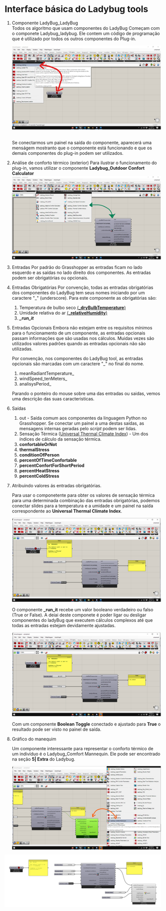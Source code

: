 # Interface básica do Ladybug tools


 1. Componente LadyBug_LadyBug
     <br>
     Todos os algoritmo que usam componentes do LadyBug Começam com o componete Ladybug_ladybug. Ele contem um código de programação que é utilizado por todos os outros componentes do Plug-in.

     ![LB_LB](.\LB_LB.jpg)

     <br>
     Se conectarmos um painel na saída do componente, aparecerá uma menságem mostranto que o componente está funcionando e que os demais componentes do plug-in podem ser utilizados.
        

1. Análise de conforto térmico (exterior)
     Para ilustrar o funcionamento do plug-in, vamos utilizar o componente **Ladybug_Outdoor Confort Calculator**
     ![Outdor Confort Calculator](.\componente_de_conforto_outdoor.jpg)

1. Entradas
       Por padrão do Grasshopper as entradas ficam no lado esquerdo e as saídas no lado direito dos componentes. As entradas podem ser obrigatórias ou opcionais.

2. Entradas Obrigatórias
     Por convenção, todas as entradas obrigatórias dos componentes do LadyBug tem seus nomes iniciando por um caractere "_" (underscore). Para este componente as obrigatórias são:

    1. Temperatura de bulbo seco [(**_dryBulbTemperature**)](https://en.wikipedia.org/wiki/Dry-bulb_temperature)
    2. Umidade relativa do ar [(**_relativeHumidity**)](https://en.wikipedia.org/wiki/Relative_humidity)
    3. ***_run_it***
   
3. Entradas Opcionais
     Embora não estejam entre os requisitos mínimos para o funcionamento de um componente, as entradas opcionais passam informações que são usadas nos cálculos. Muidas vezes são utilizados valores padrões quando as entradas opcionais não são utilizadas.
    
     Por convenção, nos componentes do LadyBug tool, as entradas opcionais são marcadas com um caractere "_" no final do nome.

     1. meanRadiantTemperature_
     2. windSpeed_tenMeters_
     3. analisysPeriod_

     Parando o ponteiro do mouse sobre uma das entradas ou saidas, vemos uma descrição das suas caracteristicas.


4. Saídas
   1. out - Saída comum aos componentes da linguagem Python no Grasshopper. Se conectar um painel a uma destas saídas, as mensagens internas geradas pelo *script* podem ser lidas.
   2. Sensação Térmica ([Universal Thermal Climate Index]()) - Um dos índices de cálculo da sensação térmica. 
   3. **confortableOrNot**
   4. **thermalStress**
   5. **conditionOfPerson**
   6. **percentOfTimeConfortable**
   7. **percentConfortForShortPeriod**
   8. **percentHeatStress**
   9. **percentColdStress**

1. Atribuindo valores ás entradas obrigatórias.

     Para usar o componetente para obter os valores de sensação térmica para uma determinada combinação das entradas obrigatórias, podemos conectar slides para a temperatura e a umidade e um painel na saída correspondente ao **Universal Thermal Climate Index**.


    ![run_it_desligado](./run_it_desligado.png)

     O componente **_run_it** recebe um valor booleano verdadeiro ou falso (True or False). A deiai deste componete é poder ligar ou desligar componentes do ladyBug que executem cálculos complexos até que todas as entradas estejam devidamente ajustadas.

    ![run_it_ligado](.\run_it_ligado.png)

    Com um componente **Boolean Toggle** conectado e ajustado para **True** o resultado pode ser visto no painel de saída.

1. Gráfico do manequim
     
     Um componente interessante para representar o conforto térmico de um indivíduo é o Ladybug_Comfort Mannequin. Ele pode ser encontrado na seção **5| Extra** do Ladybug.

     ![manequim](.\manequim.jpg)
     


![Imagem](../imagens/LadyBug_00.png)